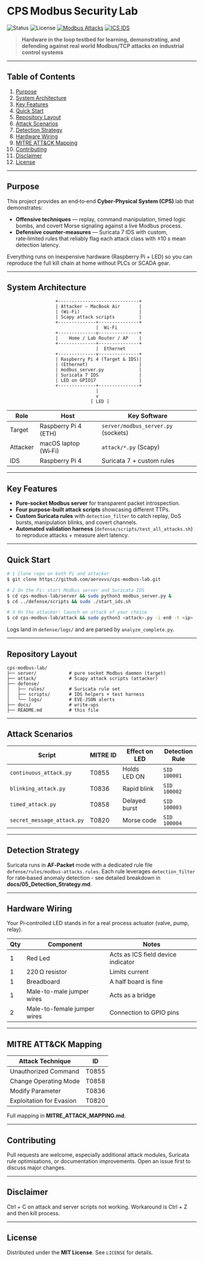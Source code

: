 # CPS Modbus Security Lab

![Status](https://img.shields.io/badge/status-active-brightgreen?style=flat-square) ![License](https://img.shields.io/badge/license-MIT-yellow?style=flat-square) [![Modbus Attacks](https://img.shields.io/badge/Modbus-Attacks-red)](docs/AttackMethodology.md)
[![ICS IDS](https://img.shields.io/badge/ICS-IDS-blue)](docs/DetectionStrategy.md)

> **Hardware in the loop testbed for learning, demonstrating, and defending against real world Modbus/TCP attacks on industrial control systems**

---

## Table of Contents

1. [Purpose](purpose)
2. [System Architecture](#-system-architecture)
3. [Key Features](#-key-features)
4. [Quick Start](#-quick-start)
5. [Repository Layout](#-repository-layout)
6. [Attack Scenarios](#-attack-scenarios)
7. [Detection Strategy](#-detection-strategy)
8. [Hardware Wiring](#-hardware-wiring)
9. [MITRE ATT\&CK Mapping](#-mitre-attck-mapping)
10. [Contributing](#-contributing)
11. [Disclaimer](#-disclaimer)
12. [License](#-license)

---

## Purpose

This project provides an end‑to‑end **Cyber‑Physical System (CPS)** lab that demonstrates:

* **Offensive techniques** — replay, command manipulation, timed logic bombs, and covert Morse signaling against a live Modbus process.
* **Defensive counter‑measures** — Suricata 7 IDS with custom, rate‑limited rules that reliably flag each attack class with ≤10 s mean detection latency.

Everything runs on inexpensive hardware (Raspberry Pi + LED) so you can reproduce the full kill chain at home without PLCs or SCADA gear.

---

## System Architecture

                      +------------------------------+
                      | Attacker – MacBook Air       |
                      | (Wi‑Fi)                      |
                      | Scapy attack scripts         |
                      +--------------+---------------+
                                     |  Wi‑Fi
                      +--------------v---------------+
                      |    Home / Lab Router / AP    |
                      +--------------+---------------+
                                     |  Ethernet
                      +--------------v---------------+
                      | Raspberry Pi 4 (Target & IDS)|
                      | (Ethernet)                   |
                      | modbus_server.py             |
                      | Suricata 7 IDS               |
                      | LED on GPIO17                |
                      +--------------+---------------+
                                     |
                                     v
                                   [ LED ]

| Role     | Host                 | Key Software                        |
| -------- | -------------------- | ----------------------------------- |
| Target   | Raspberry Pi 4 (ETH) | `server/modbus_server.py` (sockets) |
| Attacker | macOS laptop (Wi‑Fi) | `attack/*.py` (Scapy)               |
| IDS      | Raspberry Pi 4       | Suricata 7 + custom rules           |

---

## Key Features

* **Pure‑socket Modbus server** for transparent packet introspection.
* **Four purpose‑built attack scripts** showcasing different TTPs.
* **Custom Suricata rules** with `detection_filter` to catch replay, DoS bursts, manipulation blinks, and covert channels.
* **Automated validation harness** (`defense/scripts/test_all_attacks.sh`) to reproduce attacks + measure alert latency.

---

## Quick Start

```bash
# 1 Clone repo on both Pi and attacker
$ git clone https://github.com/aerovvs/cps-modbus-lab.git

# 2 On the Pi: start Modbus server and Suricata IDS
$ cd cps-modbus-lab/server && sudo python3 modbus_server.py &
$ cd ../defense/scripts && sudo ./start_ids.sh

# 3 On the attacker: launch an attack of your choice
$ cd cps-modbus-lab/attack && sudo python3 <attack>.py -i en0 -t <ip>
```

Logs land in `defense/logs/` and are parsed by `analyze_complete.py`.

---

## Repository Layout

```text
cps-modbus-lab/
├── server/            # pure socket Modbus daemon (target)
├── attack/            # Scapy attack scripts (attacker)
├── defense/
│   ├── rules/         # Suricata rule set
│   ├── scripts/       # IDS helpers + test harness
│   └── logs/          # EVE‑JSON alerts
├── docs/              # write‑ups
├── README.md          # this file
```

---

## Attack Scenarios

| Script                     | MITRE ID | Effect on LED | Detection Rule |
| -------------------------- | -------- | ------------- | -------------- |
| `continuous_attack.py`     | T0855    | Holds LED ON  | `SID 100001`   |
| `blinking_attack.py`       | T0836    | Rapid blink   | `SID 100002`   |
| `timed_attack.py`          | T0858    | Delayed burst | `SID 100003`   |
| `secret_message_attack.py` | T0820    | Morse code    | `SID 100004`   |

---

## Detection Strategy

Suricata runs in **AF‑Packet** mode with a dedicated rule file `defense/rules/modbus-attacks.rules`.
Each rule leverages `detection_filter` for rate‑based anomaly detection - see detailed breakdown in **docs/05\_Detection\_Strategy.md**.

---

## Hardware Wiring

Your Pi‑controlled LED stands in for a real process actuator (valve, pump, relay).

| Qty | Component                   | Notes                              |
| --- | --------------------------- | ---------------------------------- |
|  1  | Red Led                     | Acts as ICS field device indicator |
|  1  | 220 Ω resistor              | Limits current                     |
|  1  | Breadboard                  | A half board is fine               |
|  1  | Male-to-male jumper wires   | Acts as a bridge                   |
|  2  | Male-to-female jumper wires | Connection to GPIO pins            |

---

## MITRE ATT\&CK Mapping

| Attack Technique         | ID    |
| ------------------------ | ----- |
| Unauthorized Command     | T0855 |
| Change Operating Mode    | T0858 |
| Modify Parameter         | T0836 |
| Exploitation for Evasion | T0820 |

Full mapping in **MITRE\_ATTACK\_MAPPING.md**.

---

## Contributing

Pull requests are welcome, especially additional attack modules, Suricata rule optimisations, or documentation improvements. Open an issue first to discuss major changes.

---

## Disclaimer

Ctrl + C on attack and server scripts not working. Workaround is Ctrl + Z and then kill process. 

---

## License

Distributed under the **MIT License**. See `LICENSE` for details.

